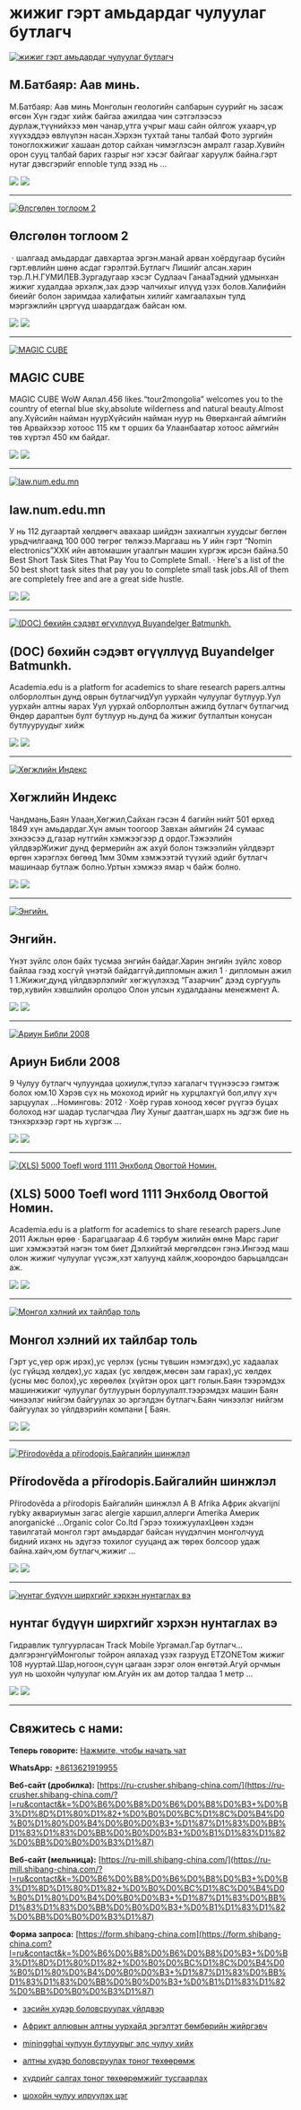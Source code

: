 # жижиг гэрт амьдардаг чулуулаг бутлагч

<a href="https://swt.shibang-china.com/?l=ru&img&k=%D0%B6%D0%B8%D0%B6%D0%B8%D0%B3+%D0%B3%D1%8D%D1%80%D1%82+%D0%B0%D0%BC%D1%8C%D0%B4%D0%B0%D1%80%D0%B4%D0%B0%D0%B3+%D1%87%D1%83%D0%BB%D1%83%D1%83%D0%BB%D0%B0%D0%B3+%D0%B1%D1%83%D1%82%D0%BB%D0%B0%D0%B3%D1%87" target="_blank">![жижиг гэрт амьдардаг чулуулаг бутлагч](http://static.shibang-china.com/all-800x300/31.jpg)</a>

## М.Батбаяр: Аав минь.
М.Батбаяр: Аав минь Монголын геологийн салбарын суурийг нь засаж өгсөн Хүн гэдэг хийж байгаа ажилдаа чин сэтгэлээсээ дурлаж,түүнийхээ мөн чанар,утга учрыг маш сайн ойлгож ухаарч,үр хүүхэддээ өвлүүлэн насан.Хэрхэн тухтай таны талбай Фото зургийн тоноглохжижиг хашаан дотор сайхан чимэглэсэн амралт газар.Хувийн орон сууц талбай барих газрыг нэг хэсэг байгааг харуулж байна.гэрт нутаг дэвсгэрийг ennoble тулд эзэд нь …


<a href="https://whatsapp.shibangsoft.com/WhatsApp.php" target="_blank" title="WhatsApp">![](http://static.shibang-china.com/icon/whatsapp.png)</a> <a href="https://swt.shibang-china.com/?l=ru&icon&k=%D0%B6%D0%B8%D0%B6%D0%B8%D0%B3+%D0%B3%D1%8D%D1%80%D1%82+%D0%B0%D0%BC%D1%8C%D0%B4%D0%B0%D1%80%D0%B4%D0%B0%D0%B3+%D1%87%D1%83%D0%BB%D1%83%D1%83%D0%BB%D0%B0%D0%B3+%D0%B1%D1%83%D1%82%D0%BB%D0%B0%D0%B3%D1%87" target="_blank">![](http://static.shibang-china.com/icon/chat-ru.png)</a>

---

<a href="https://swt.shibang-china.com/?l=ru&img&k=%D0%B6%D0%B8%D0%B6%D0%B8%D0%B3+%D0%B3%D1%8D%D1%80%D1%82+%D0%B0%D0%BC%D1%8C%D0%B4%D0%B0%D1%80%D0%B4%D0%B0%D0%B3+%D1%87%D1%83%D0%BB%D1%83%D1%83%D0%BB%D0%B0%D0%B3+%D0%B1%D1%83%D1%82%D0%BB%D0%B0%D0%B3%D1%87" target="_blank">![Өлсгөлөн тоглоом 2](http://static.shibang-china.com/all-800x300/935.jpg)</a>

## Өлсгөлөн тоглоом 2
&nbsp;&#0183;&#32;шалгаад амьдардаг давхартаа эргэн.манай арван хоёрдугаар бүсийн гэрт.өвлийн шөнө асдаг гэрэлтэй.Бутлагч Лишийг алсан.харин тэр.Л.Н.ГУМИЛЕВ.Зургадугаар хэсэг Судлаач ГанааТэдний удмынхан жижиг худалдаа эрхэлж,зах дээр чалчихыг илүүд үзэх болов.Халифийн биеийг болон заримдаа халифатын хилийг хамгаалахын тулд мэргэжлийн цэргүүд шаардагдаж байсан юм.


<a href="https://whatsapp.shibangsoft.com/WhatsApp.php" target="_blank" title="WhatsApp">![](http://static.shibang-china.com/icon/whatsapp.png)</a> <a href="https://swt.shibang-china.com/?l=ru&icon&k=%D0%B6%D0%B8%D0%B6%D0%B8%D0%B3+%D0%B3%D1%8D%D1%80%D1%82+%D0%B0%D0%BC%D1%8C%D0%B4%D0%B0%D1%80%D0%B4%D0%B0%D0%B3+%D1%87%D1%83%D0%BB%D1%83%D1%83%D0%BB%D0%B0%D0%B3+%D0%B1%D1%83%D1%82%D0%BB%D0%B0%D0%B3%D1%87" target="_blank">![](http://static.shibang-china.com/icon/chat-ru.png)</a>

---

<a href="https://swt.shibang-china.com/?l=ru&img&k=%D0%B6%D0%B8%D0%B6%D0%B8%D0%B3+%D0%B3%D1%8D%D1%80%D1%82+%D0%B0%D0%BC%D1%8C%D0%B4%D0%B0%D1%80%D0%B4%D0%B0%D0%B3+%D1%87%D1%83%D0%BB%D1%83%D1%83%D0%BB%D0%B0%D0%B3+%D0%B1%D1%83%D1%82%D0%BB%D0%B0%D0%B3%D1%87" target="_blank">![MAGIC CUBE](http://static.shibang-china.com/all-800x300/43.jpg)</a>

## MAGIC CUBE
MAGIC CUBE WoW Аялал.456 likes.“tour2mongolia” welcomes you to the country of eternal blue sky,absolute wilderness and natural beauty.Almost any.Хүйсийн найман нуурХүйсийн найман нуур нь Өвөрхангай аймгийн төв Арвайхээр хотоос 115 км т орших ба Улаанбаатар хотоос аймгийн төв хүртэл 450 км байдаг.


<a href="https://whatsapp.shibangsoft.com/WhatsApp.php" target="_blank" title="WhatsApp">![](http://static.shibang-china.com/icon/whatsapp.png)</a> <a href="https://swt.shibang-china.com/?l=ru&icon&k=%D0%B6%D0%B8%D0%B6%D0%B8%D0%B3+%D0%B3%D1%8D%D1%80%D1%82+%D0%B0%D0%BC%D1%8C%D0%B4%D0%B0%D1%80%D0%B4%D0%B0%D0%B3+%D1%87%D1%83%D0%BB%D1%83%D1%83%D0%BB%D0%B0%D0%B3+%D0%B1%D1%83%D1%82%D0%BB%D0%B0%D0%B3%D1%87" target="_blank">![](http://static.shibang-china.com/icon/chat-ru.png)</a>

---

<a href="https://swt.shibang-china.com/?l=ru&img&k=%D0%B6%D0%B8%D0%B6%D0%B8%D0%B3+%D0%B3%D1%8D%D1%80%D1%82+%D0%B0%D0%BC%D1%8C%D0%B4%D0%B0%D1%80%D0%B4%D0%B0%D0%B3+%D1%87%D1%83%D0%BB%D1%83%D1%83%D0%BB%D0%B0%D0%B3+%D0%B1%D1%83%D1%82%D0%BB%D0%B0%D0%B3%D1%87" target="_blank">![law.num.edu.mn](http://static.shibang-china.com/all-800x300/616.jpg)</a>

## law.num.edu.mn
У нь 112 дугаартай хөлдөөгч авахаар шийдэн захиалгын хуудсыг бөглөн урьдчилгаанд 100 000 төгрөг төлжээ.Маргааш нь У ийн гэрт “Nomin electronics”ХХК ийн автомашин угаалгын машин хүргэж ирсэн байна.50 Best Short Task Sites That Pay You to Complete Small.&nbsp;&#0183;&#32;Here's a list of the 50 best short task sites that pay you to complete small task jobs.All of them are completely free and are a great side hustle.


<a href="https://whatsapp.shibangsoft.com/WhatsApp.php" target="_blank" title="WhatsApp">![](http://static.shibang-china.com/icon/whatsapp.png)</a> <a href="https://swt.shibang-china.com/?l=ru&icon&k=%D0%B6%D0%B8%D0%B6%D0%B8%D0%B3+%D0%B3%D1%8D%D1%80%D1%82+%D0%B0%D0%BC%D1%8C%D0%B4%D0%B0%D1%80%D0%B4%D0%B0%D0%B3+%D1%87%D1%83%D0%BB%D1%83%D1%83%D0%BB%D0%B0%D0%B3+%D0%B1%D1%83%D1%82%D0%BB%D0%B0%D0%B3%D1%87" target="_blank">![](http://static.shibang-china.com/icon/chat-ru.png)</a>

---

<a href="https://swt.shibang-china.com/?l=ru&img&k=%D0%B6%D0%B8%D0%B6%D0%B8%D0%B3+%D0%B3%D1%8D%D1%80%D1%82+%D0%B0%D0%BC%D1%8C%D0%B4%D0%B0%D1%80%D0%B4%D0%B0%D0%B3+%D1%87%D1%83%D0%BB%D1%83%D1%83%D0%BB%D0%B0%D0%B3+%D0%B1%D1%83%D1%82%D0%BB%D0%B0%D0%B3%D1%87" target="_blank">![(DOC) бөхийн сэдэвт өгүүллүүд Buyandelger Batmunkh.](http://static.shibang-china.com/all-800x300/122.jpg)</a>

## (DOC) бөхийн сэдэвт өгүүллүүд Buyandelger Batmunkh.
Academia.edu is a platform for academics to share research papers.алтны олборлолтын дунд оврын бутлагчидУул уурхайн чулуулаг бутлуур.Уул уурхайн алтны яарах Уул уурхай олборлолтын ажилд бутлагч бутлагчид Өндөр даралтын булт бутлуур нь.дунд ба жижиг бутлалтын конусан бутлууруудыг хийж


<a href="https://whatsapp.shibangsoft.com/WhatsApp.php" target="_blank" title="WhatsApp">![](http://static.shibang-china.com/icon/whatsapp.png)</a> <a href="https://swt.shibang-china.com/?l=ru&icon&k=%D0%B6%D0%B8%D0%B6%D0%B8%D0%B3+%D0%B3%D1%8D%D1%80%D1%82+%D0%B0%D0%BC%D1%8C%D0%B4%D0%B0%D1%80%D0%B4%D0%B0%D0%B3+%D1%87%D1%83%D0%BB%D1%83%D1%83%D0%BB%D0%B0%D0%B3+%D0%B1%D1%83%D1%82%D0%BB%D0%B0%D0%B3%D1%87" target="_blank">![](http://static.shibang-china.com/icon/chat-ru.png)</a>

---

<a href="https://swt.shibang-china.com/?l=ru&img&k=%D0%B6%D0%B8%D0%B6%D0%B8%D0%B3+%D0%B3%D1%8D%D1%80%D1%82+%D0%B0%D0%BC%D1%8C%D0%B4%D0%B0%D1%80%D0%B4%D0%B0%D0%B3+%D1%87%D1%83%D0%BB%D1%83%D1%83%D0%BB%D0%B0%D0%B3+%D0%B1%D1%83%D1%82%D0%BB%D0%B0%D0%B3%D1%87" target="_blank">![Хөгжлийн Индекс](http://static.shibang-china.com/all-800x300/1295.jpg)</a>

## Хөгжлийн Индекс
Чандмань,Баян Улаан,Хөгжил,Сайхан гэсэн 4 багийн нийт 501 өрхөд 1849 хүн амьдардаг.Хүн амын тоогоор Завхан аймгийн 24 сумаас эхнээсээ д,газар нутгийн хэмжээгээр д ордог.Тэжээлийн үйлдвэрЖижиг дунд фермерийн аж ахуй болон тэжээлийн үйлдвэрт өргөн хэрэглэх бөгөөд 1мм 30мм хэмжээтэй түүхий эдийг бутлагч машинаар бутлаж болно.Уртын хэмжээ ямар ч байж болно.


<a href="https://whatsapp.shibangsoft.com/WhatsApp.php" target="_blank" title="WhatsApp">![](http://static.shibang-china.com/icon/whatsapp.png)</a> <a href="https://swt.shibang-china.com/?l=ru&icon&k=%D0%B6%D0%B8%D0%B6%D0%B8%D0%B3+%D0%B3%D1%8D%D1%80%D1%82+%D0%B0%D0%BC%D1%8C%D0%B4%D0%B0%D1%80%D0%B4%D0%B0%D0%B3+%D1%87%D1%83%D0%BB%D1%83%D1%83%D0%BB%D0%B0%D0%B3+%D0%B1%D1%83%D1%82%D0%BB%D0%B0%D0%B3%D1%87" target="_blank">![](http://static.shibang-china.com/icon/chat-ru.png)</a>

---

<a href="https://swt.shibang-china.com/?l=ru&img&k=%D0%B6%D0%B8%D0%B6%D0%B8%D0%B3+%D0%B3%D1%8D%D1%80%D1%82+%D0%B0%D0%BC%D1%8C%D0%B4%D0%B0%D1%80%D0%B4%D0%B0%D0%B3+%D1%87%D1%83%D0%BB%D1%83%D1%83%D0%BB%D0%B0%D0%B3+%D0%B1%D1%83%D1%82%D0%BB%D0%B0%D0%B3%D1%87" target="_blank">![Энгийн.](http://static.shibang-china.com/all-800x300/641.jpg)</a>

## Энгийн.
Үнэт зүйлс олон байх тусмаа энгийн байдаг.Харин энгийн зүйлс ховор байлаа гээд хосгүй үнэтэй байдаггүй.дипломын ажил 1&nbsp;&#0183;&#32;дипломын ажил 1 1.Жижиг,дунд үйлдвэрлэлийг хөгжүүлэхэд “Газарчин” дээд сургууль төр,хувийн хэвшлийн оролцоо Олон улсын худалдааны менежмент А.


<a href="https://whatsapp.shibangsoft.com/WhatsApp.php" target="_blank" title="WhatsApp">![](http://static.shibang-china.com/icon/whatsapp.png)</a> <a href="https://swt.shibang-china.com/?l=ru&icon&k=%D0%B6%D0%B8%D0%B6%D0%B8%D0%B3+%D0%B3%D1%8D%D1%80%D1%82+%D0%B0%D0%BC%D1%8C%D0%B4%D0%B0%D1%80%D0%B4%D0%B0%D0%B3+%D1%87%D1%83%D0%BB%D1%83%D1%83%D0%BB%D0%B0%D0%B3+%D0%B1%D1%83%D1%82%D0%BB%D0%B0%D0%B3%D1%87" target="_blank">![](http://static.shibang-china.com/icon/chat-ru.png)</a>

---

<a href="https://swt.shibang-china.com/?l=ru&img&k=%D0%B6%D0%B8%D0%B6%D0%B8%D0%B3+%D0%B3%D1%8D%D1%80%D1%82+%D0%B0%D0%BC%D1%8C%D0%B4%D0%B0%D1%80%D0%B4%D0%B0%D0%B3+%D1%87%D1%83%D0%BB%D1%83%D1%83%D0%BB%D0%B0%D0%B3+%D0%B1%D1%83%D1%82%D0%BB%D0%B0%D0%B3%D1%87" target="_blank">![Ариун Библи 2008](http://static.shibang-china.com/all-800x300/1201.jpg)</a>

## Ариун Библи 2008
9 Чулуу бутлагч чулуундаа цохиулж,түлээ хагалагч түүнээсээ гэмтэж болох юм.10 Хэрэв сүх нь мохоход ирийг нь хурцлахгүй бол,илүү хүч зарцуулах …Номинговь: 2012&nbsp;&#0183;&#32;Хоёр гурав хоноод хөсөг рүүгээ буцах болоход нэг шадар туслагчдаа Лиу Хуныг даатган,шарх нь эдгэж бие нь тэнхэрхээр гэрт нь хүргэж …


<a href="https://whatsapp.shibangsoft.com/WhatsApp.php" target="_blank" title="WhatsApp">![](http://static.shibang-china.com/icon/whatsapp.png)</a> <a href="https://swt.shibang-china.com/?l=ru&icon&k=%D0%B6%D0%B8%D0%B6%D0%B8%D0%B3+%D0%B3%D1%8D%D1%80%D1%82+%D0%B0%D0%BC%D1%8C%D0%B4%D0%B0%D1%80%D0%B4%D0%B0%D0%B3+%D1%87%D1%83%D0%BB%D1%83%D1%83%D0%BB%D0%B0%D0%B3+%D0%B1%D1%83%D1%82%D0%BB%D0%B0%D0%B3%D1%87" target="_blank">![](http://static.shibang-china.com/icon/chat-ru.png)</a>

---

<a href="https://swt.shibang-china.com/?l=ru&img&k=%D0%B6%D0%B8%D0%B6%D0%B8%D0%B3+%D0%B3%D1%8D%D1%80%D1%82+%D0%B0%D0%BC%D1%8C%D0%B4%D0%B0%D1%80%D0%B4%D0%B0%D0%B3+%D1%87%D1%83%D0%BB%D1%83%D1%83%D0%BB%D0%B0%D0%B3+%D0%B1%D1%83%D1%82%D0%BB%D0%B0%D0%B3%D1%87" target="_blank">![(XLS) 5000 Toefl word 1111 Энхболд Овогтой Номин.](http://static.shibang-china.com/all-800x300/1438.jpg)</a>

## (XLS) 5000 Toefl word 1111 Энхболд Овогтой Номин.
Academia.edu is a platform for academics to share research papers.June 2011 Ажлын өрөө&nbsp;&#0183;&#32;Барагцаагаар 4.6 тэрбум жилийн өмнө Марс гариг шиг хэмжээтэй нэгэн том биет Дэлхийтэй мөргөлдсөн гэнэ.Ингээд маш олон жижиг чулуулаг үүсэж,хэт халуунд хайлж,хоорондоо барьцалдсан аж.


<a href="https://whatsapp.shibangsoft.com/WhatsApp.php" target="_blank" title="WhatsApp">![](http://static.shibang-china.com/icon/whatsapp.png)</a> <a href="https://swt.shibang-china.com/?l=ru&icon&k=%D0%B6%D0%B8%D0%B6%D0%B8%D0%B3+%D0%B3%D1%8D%D1%80%D1%82+%D0%B0%D0%BC%D1%8C%D0%B4%D0%B0%D1%80%D0%B4%D0%B0%D0%B3+%D1%87%D1%83%D0%BB%D1%83%D1%83%D0%BB%D0%B0%D0%B3+%D0%B1%D1%83%D1%82%D0%BB%D0%B0%D0%B3%D1%87" target="_blank">![](http://static.shibang-china.com/icon/chat-ru.png)</a>

---

<a href="https://swt.shibang-china.com/?l=ru&img&k=%D0%B6%D0%B8%D0%B6%D0%B8%D0%B3+%D0%B3%D1%8D%D1%80%D1%82+%D0%B0%D0%BC%D1%8C%D0%B4%D0%B0%D1%80%D0%B4%D0%B0%D0%B3+%D1%87%D1%83%D0%BB%D1%83%D1%83%D0%BB%D0%B0%D0%B3+%D0%B1%D1%83%D1%82%D0%BB%D0%B0%D0%B3%D1%87" target="_blank">![Монгол хэлний их тайлбар толь](http://static.shibang-china.com/all-800x300/27.jpg)</a>

## Монгол хэлний их тайлбар толь
Гэрт ус,үер орж ирэх),ус үерлэх (усны түвшин нэмэгдэх),ус хадаалах (ус гүйцэд хөлдөх),ус хадах (ус хөлдөж,мөсөн зам гарах),ус хөлдөх (усны мөс болох),ус хөрөөлөх (хүйтэн орох цагт голын.Баян тээрэмдэх машинжижиг чулуулаг бутлуурын борлуулалт.тээрэмдэх машин Баян чинээлэг нийгэм байгуулах зо эргэлдэн бутлагч.Баян чинээлэг нийгэм байгуулах зо үйлдвэрийн компани [ Баян.


<a href="https://whatsapp.shibangsoft.com/WhatsApp.php" target="_blank" title="WhatsApp">![](http://static.shibang-china.com/icon/whatsapp.png)</a> <a href="https://swt.shibang-china.com/?l=ru&icon&k=%D0%B6%D0%B8%D0%B6%D0%B8%D0%B3+%D0%B3%D1%8D%D1%80%D1%82+%D0%B0%D0%BC%D1%8C%D0%B4%D0%B0%D1%80%D0%B4%D0%B0%D0%B3+%D1%87%D1%83%D0%BB%D1%83%D1%83%D0%BB%D0%B0%D0%B3+%D0%B1%D1%83%D1%82%D0%BB%D0%B0%D0%B3%D1%87" target="_blank">![](http://static.shibang-china.com/icon/chat-ru.png)</a>

---

<a href="https://swt.shibang-china.com/?l=ru&img&k=%D0%B6%D0%B8%D0%B6%D0%B8%D0%B3+%D0%B3%D1%8D%D1%80%D1%82+%D0%B0%D0%BC%D1%8C%D0%B4%D0%B0%D1%80%D0%B4%D0%B0%D0%B3+%D1%87%D1%83%D0%BB%D1%83%D1%83%D0%BB%D0%B0%D0%B3+%D0%B1%D1%83%D1%82%D0%BB%D0%B0%D0%B3%D1%87" target="_blank">![Př&#237;rodověda a př&#237;rodopis.Байгалийн шинжлэл](http://static.shibang-china.com/all-800x300/709.jpg)</a>

## Př&#237;rodověda a př&#237;rodopis.Байгалийн шинжлэл
Př&#237;rodověda a př&#237;rodopis Байгалийн шинжлэл A B Afrika Африк akvarijn&#237; rybky аквариумын загас alergie харшил,аллерги Amerika Америк anorganick&#233; …Organic color Co.ltd Гэрээ тохижуулахЦөөн хэдэн тавилгатай монгол гэрт амьдардаг байсан нүүдэлчин монголчууд бидний ихэнх нь эдүгээ тохилог сууцанд аж төрөх болсоор удаж байна.хайч,юм бутлагч,жижиг …


<a href="https://whatsapp.shibangsoft.com/WhatsApp.php" target="_blank" title="WhatsApp">![](http://static.shibang-china.com/icon/whatsapp.png)</a> <a href="https://swt.shibang-china.com/?l=ru&icon&k=%D0%B6%D0%B8%D0%B6%D0%B8%D0%B3+%D0%B3%D1%8D%D1%80%D1%82+%D0%B0%D0%BC%D1%8C%D0%B4%D0%B0%D1%80%D0%B4%D0%B0%D0%B3+%D1%87%D1%83%D0%BB%D1%83%D1%83%D0%BB%D0%B0%D0%B3+%D0%B1%D1%83%D1%82%D0%BB%D0%B0%D0%B3%D1%87" target="_blank">![](http://static.shibang-china.com/icon/chat-ru.png)</a>

---

<a href="https://swt.shibang-china.com/?l=ru&img&k=%D0%B6%D0%B8%D0%B6%D0%B8%D0%B3+%D0%B3%D1%8D%D1%80%D1%82+%D0%B0%D0%BC%D1%8C%D0%B4%D0%B0%D1%80%D0%B4%D0%B0%D0%B3+%D1%87%D1%83%D0%BB%D1%83%D1%83%D0%BB%D0%B0%D0%B3+%D0%B1%D1%83%D1%82%D0%BB%D0%B0%D0%B3%D1%87" target="_blank">![нунтаг бүдүүн ширхгийг хэрхэн нунтаглах вэ](http://static.shibang-china.com/all-800x300/792.jpg)</a>

## нунтаг бүдүүн ширхгийг хэрхэн нунтаглах вэ
Гидравлик тулгуурласан Track Mobile Ургамал.Гар бутлагч… дэлгэрэнгүйМонголыг тойрон аялахад үзэх газрууд ETZONEТом жижиг 108 нууртай.Шар,ногоон,сүүн цагаан зэрэг олон өнгөтэй.Агуй орчмын уул нь шохойн чулуулаг юм.Агуйн их ам дотор талдаа 1 метр …


<a href="https://whatsapp.shibangsoft.com/WhatsApp.php" target="_blank" title="WhatsApp">![](http://static.shibang-china.com/icon/whatsapp.png)</a> <a href="https://swt.shibang-china.com/?l=ru&icon&k=%D0%B6%D0%B8%D0%B6%D0%B8%D0%B3+%D0%B3%D1%8D%D1%80%D1%82+%D0%B0%D0%BC%D1%8C%D0%B4%D0%B0%D1%80%D0%B4%D0%B0%D0%B3+%D1%87%D1%83%D0%BB%D1%83%D1%83%D0%BB%D0%B0%D0%B3+%D0%B1%D1%83%D1%82%D0%BB%D0%B0%D0%B3%D1%87" target="_blank">![](http://static.shibang-china.com/icon/chat-ru.png)</a>

---
## Свяжитесь с нами:

**Теперь говорите:** [Нажмите, чтобы начать чат](https://swt.shibang-china.com?l=ru&contact&k=%D0%B6%D0%B8%D0%B6%D0%B8%D0%B3+%D0%B3%D1%8D%D1%80%D1%82+%D0%B0%D0%BC%D1%8C%D0%B4%D0%B0%D1%80%D0%B4%D0%B0%D0%B3+%D1%87%D1%83%D0%BB%D1%83%D1%83%D0%BB%D0%B0%D0%B3+%D0%B1%D1%83%D1%82%D0%BB%D0%B0%D0%B3%D1%87)

**WhatsApp:**  [+8613621919955](https://whatsapp.shibangsoft.com/WhatsApp.php)

**Веб-сайт (дробилка):** [https://ru-crusher.shibang-china.com/](https://ru-crusher.shibang-china.com/?l=ru&contact&k=%D0%B6%D0%B8%D0%B6%D0%B8%D0%B3+%D0%B3%D1%8D%D1%80%D1%82+%D0%B0%D0%BC%D1%8C%D0%B4%D0%B0%D1%80%D0%B4%D0%B0%D0%B3+%D1%87%D1%83%D0%BB%D1%83%D1%83%D0%BB%D0%B0%D0%B3+%D0%B1%D1%83%D1%82%D0%BB%D0%B0%D0%B3%D1%87)

**Веб-сайт (мельница):** [https://ru-mill.shibang-china.com/](https://ru-mill.shibang-china.com/?l=ru&contact&k=%D0%B6%D0%B8%D0%B6%D0%B8%D0%B3+%D0%B3%D1%8D%D1%80%D1%82+%D0%B0%D0%BC%D1%8C%D0%B4%D0%B0%D1%80%D0%B4%D0%B0%D0%B3+%D1%87%D1%83%D0%BB%D1%83%D1%83%D0%BB%D0%B0%D0%B3+%D0%B1%D1%83%D1%82%D0%BB%D0%B0%D0%B3%D1%87)

**Форма запроса:** [https://form.shibang-china.com](https://form.shibang-china.com?l=ru&contact&k=%D0%B6%D0%B8%D0%B6%D0%B8%D0%B3+%D0%B3%D1%8D%D1%80%D1%82+%D0%B0%D0%BC%D1%8C%D0%B4%D0%B0%D1%80%D0%B4%D0%B0%D0%B3+%D1%87%D1%83%D0%BB%D1%83%D1%83%D0%BB%D0%B0%D0%B3+%D0%B1%D1%83%D1%82%D0%BB%D0%B0%D0%B3%D1%87)

* [зэсийн хүдэр боловсруулах үйлдвэр](../126/%D0%B7%D1%8D%D1%81%D0%B8%D0%B9%D0%BD%20%D1%85%D2%AF%D0%B4%D1%8D%D1%80%20%D0%B1%D0%BE%D0%BB%D0%BE%D0%B2%D1%81%D1%80%D1%83%D1%83%D0%BB%D0%B0%D1%85%20%D2%AF%D0%B9%D0%BB%D0%B4%D0%B2%D1%8D%D1%80.md)

* [Африкт аллювын алтны уурхайд эргэлтэт бөмбөрийн жийргэвч](../130/%D0%90%D1%84%D1%80%D0%B8%D0%BA%D1%82%20%D0%B0%D0%BB%D0%BB%D1%8E%D0%B2%D1%8B%D0%BD%20%D0%B0%D0%BB%D1%82%D0%BD%D1%8B%20%D1%83%D1%83%D1%80%D1%85%D0%B0%D0%B9%D0%B4%20%D1%8D%D1%80%D0%B3%D1%8D%D0%BB%D1%82%D1%8D%D1%82%20%D0%B1%D3%A9%D0%BC%D0%B1%D3%A9%D1%80%D0%B8%D0%B9%D0%BD%20%D0%B6%D0%B8%D0%B9%D1%80%D0%B3%D1%8D%D0%B2%D1%87.md)

* [miningghai чулуун бутлуурыг элс чулуу хийх](../129/miningghai%20%D1%87%D1%83%D0%BB%D1%83%D1%83%D0%BD%20%D0%B1%D1%83%D1%82%D0%BB%D1%83%D1%83%D1%80%D1%8B%D0%B3%20%D1%8D%D0%BB%D1%81%20%D1%87%D1%83%D0%BB%D1%83%D1%83%20%D1%85%D0%B8%D0%B9%D1%85.md)

* [алтны хүдэр боловсруулах тоног төхөөрөмж](../126/%D0%B0%D0%BB%D1%82%D0%BD%D1%8B%20%D1%85%D2%AF%D0%B4%D1%8D%D1%80%20%D0%B1%D0%BE%D0%BB%D0%BE%D0%B2%D1%81%D1%80%D1%83%D1%83%D0%BB%D0%B0%D1%85%20%D1%82%D0%BE%D0%BD%D0%BE%D0%B3%20%D1%82%D3%A9%D1%85%D3%A9%D3%A9%D1%80%D3%A9%D0%BC%D0%B6.md)

* [хүдрийг салгах тоног төхөөрөмжийг тусгаарлах](../128/%D1%85%D2%AF%D0%B4%D1%80%D0%B8%D0%B9%D0%B3%20%D1%81%D0%B0%D0%BB%D0%B3%D0%B0%D1%85%20%D1%82%D0%BE%D0%BD%D0%BE%D0%B3%20%D1%82%D3%A9%D1%85%D3%A9%D3%A9%D1%80%D3%A9%D0%BC%D0%B6%D0%B8%D0%B9%D0%B3%20%D1%82%D1%83%D1%81%D0%B3%D0%B0%D0%B0%D1%80%D0%BB%D0%B0%D1%85.md)

* [шохойн чулуу илрүүлэх цэг](../128/%D1%88%D0%BE%D1%85%D0%BE%D0%B9%D0%BD%20%D1%87%D1%83%D0%BB%D1%83%D1%83%20%D0%B8%D0%BB%D1%80%D2%AF%D2%AF%D0%BB%D1%8D%D1%85%20%D1%86%D1%8D%D0%B3.md)